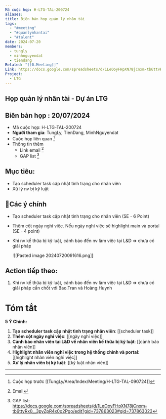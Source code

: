 ```yaml
---
Mã cuộc họp: H-LTG-TAL-200724
aliases: 
title: Biên bản họp quản lý nhân tài
tags:
  - "#meeting"
  - "#quanlynhantai"
  - "#talent"
date: 2024-07-20
members:
  - tungly
  - minhnguyendat
  - tiendang
Related: "[[0.Meeting]]"
Link: https://docs.google.com/spreadsheets/d/1LeOoyFHpXN78jCnxm-tb6ttvRx0__3pyZpR4x0o2Pgo/edit?gid=737863023#gid=737863023
Project:
  - LTG
---
```

## Họp quản lý nhân tài - Dự án LTG
## Biên bản họp : 20/07/2024
- Mã cuộc họp: H-LTG-TAL-200724
- **Người tham gia**: TungLy, TienDang, MinhNguyendat
- Cuộc họp liên quan [^1]
- Thông tin thêm
	- Link email [^2]
	- GAP list [^3]
## Mục tiêu:
- Tạo scheduler task cập nhật tình trạng cho nhân viên 
- Xử lý nv bị kỹ luật

## 📝Các ý chính  
-  Tạo scheduler task cập nhật tình trạng cho nhân viên (SE - 6 Point)
- Thêm cột ngày nghỉ việc. Nếu ngày nghỉ việc sẽ highlight main và portal (SE - 4 point)
- Khi nv kế thừa bị kỹ luật, cảnh báo đến nv làm việc tại L&D  => chưa có giải pháp
	
	![[Pasted image 20240720091616.png]]

## Action tiếp theo:
 1. Khi nv kế thừa bị kỹ luật, cảnh báo đến nv làm việc tại L&D  => chưa có giải pháp cần chốt với Bao.Tran và Hoàng.Huynh

# Tóm tắt
**5 Ý Chính:**
1. **Tạo scheduler task cập nhật tình trạng nhân viên**: [[scheduler task]]
2. **Thêm cột ngày nghỉ việc**: [[ngày nghỉ việc]]
3. **Cảnh báo nhân viên tại L&D về nhân viên kế thừa bị kỷ luật**: [[cảnh báo nhân viên]]
4. **Highlight nhân viên nghỉ việc trong hệ thống chính và portal**: [[highlight nhân viên nghỉ việc]]
5. **Xử lý nhân viên bị kỷ luật**: [[kỷ luật nhân viên]]

 --- 


[^1]: Cuộc họp trước [[TungLy/Area/Index/Meeting/H-LTG-TAL-090724]] 
[^2]: Email
[^3]: GAP list: https://docs.google.com/spreadsheets/d/1LeOoyFHpXN78jCnxm-tb6ttvRx0__3pyZpR4x0o2Pgo/edit?gid=737863023#gid=737863023
